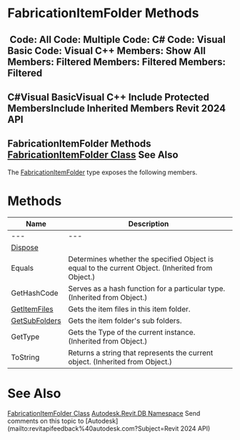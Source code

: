 # FabricationItemFolder Methods

﻿
 Code: All Code: Multiple Code: C# Code: Visual Basic Code: Visual C++  Members: Show All Members: Filtered Members: Filtered Members: Filtered   
---  
C#Visual BasicVisual C++
Include Protected MembersInclude Inherited Members
Revit 2024 API  
---  
FabricationItemFolder Methods  
[FabricationItemFolder Class](c5443900-2aef-889e-84ff-0f6baa641c40.md "FabricationItemFolder Class") See Also  
---  
The [FabricationItemFolder](c5443900-2aef-889e-84ff-0f6baa641c40.md "FabricationItemFolder Class") type exposes the following members.
# Methods
| Name | Description |
| --- | --- |
| --- | --- | --- |
| [Dispose](fa897e53-97db-2ae7-bcb9-19cea4036072.md "Dispose Method") |
| Equals | Determines whether the specified Object is equal to the current Object. (Inherited from Object.) |
| GetHashCode | Serves as a hash function for a particular type.  (Inherited from Object.) |
| [GetItemFiles](bc33c7bf-045d-6059-1f33-655c7484ce47.md "GetItemFiles Method") | Gets the item files in this item folder. |
| [GetSubFolders](997c0284-416a-68ca-4ff0-cc1afebf05f7.md "GetSubFolders Method") | Gets the item folder's sub folders. |
| GetType | Gets the Type of the current instance. (Inherited from Object.) |
| ToString | Returns a string that represents the current object. (Inherited from Object.) |

# See Also
[FabricationItemFolder Class](c5443900-2aef-889e-84ff-0f6baa641c40.md "FabricationItemFolder Class")
[Autodesk.Revit.DB Namespace](87546ba7-461b-c646-cbb1-2cb8f5bff8b2.md "Autodesk.Revit.DB Namespace")
Send comments on this topic to [Autodesk](mailto:revitapifeedback%40autodesk.com?Subject=Revit 2024 API)